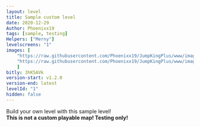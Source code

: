 ```yaml
---
layout: level
title: Sample custom level
date: 2020-12-29
Author: Phoenixx19
tags: [sample, testing]
Helpers: ["Merny"]
levelscreens: "1"
images: [
    "https://raw.githubusercontent.com/Phoenixx19/JumpKingPlus/www/images/workshop/levels/ws1_banner.png", 
    "https://raw.githubusercontent.com/Phoenixx19/JumpKingPlus/www/images/workshop/levels/ws1_2.jpeg"
    ]
bitly: 3hK5AVk
version-start: v1.2.0
version-end: latest
levelId: "1"
hidden: false
---
```


Build your own level with this sample level! <br>__This is not a custom playable map! Testing only!__